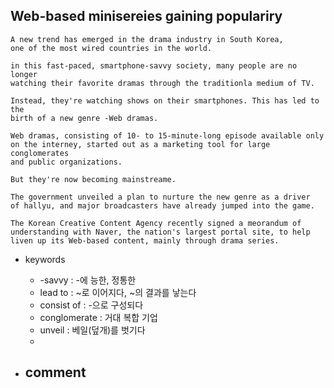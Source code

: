 ## Web-based minisereies gaining populariry

```
A new trend has emerged in the drama industry in South Korea,
one of the most wired countries in the world.

in this fast-paced, smartphone-savvy society, many people are no longer
watching their favorite dramas through the traditionla medium of TV.

Instead, they're watching shows on their smartphones. This has led to the
birth of a new genre -Web dramas.

Web dramas, consisting of 10- to 15-minute-long episode available only
on the interney, started out as a marketing tool for large conglomerates
and public organizations.

But they're now becoming mainstreame.

The government unveiled a plan to nurture the new genre as a driver
of hallyu, and major broadcasters have already jumped into the game.

The Korean Creative Content Agency recently signed a meorandum of
understanding with Naver, the nation's largest portal site, to help
liven up its Web-based content, mainly through drama series.

```

* keywords
  - -savvy : -에 능한, 정통한
  - lead to : ~로 이어지다, ~의 결과를 낳는다
  - consist of : -으로 구성되다
  - conglomerate : 거대 복합 기업
  - unveil : 베일(덮개)를 벗기다
  - 

* comment
  - 
